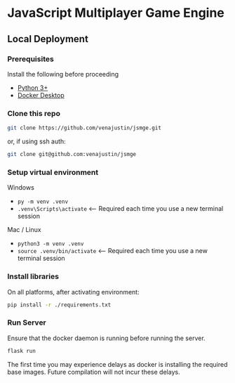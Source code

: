 # JavaScript Multiplayer Game Engine

## Local Deployment

### Prerequisites

Install the following before proceeding
- [Python 3+](https://www.python.org/downloads/)
- [Docker Desktop](https://docs.docker.com/get-started/get-docker/)

### Clone this repo
```bash
git clone https://github.com/venajustin/jsmge.git
```
or, if using ssh auth:
```bash
git clone git@github.com:venajustin/jsmge
```

### Setup virtual environment

Windows
- `py -m venv .venv`
- `.venv\Scripts\activate` <-- Required each time you use a new terminal session

Mac / Linux
- `python3 -m venv .venv` 
- `source .venv/bin/activate` <-- Required each time you use a new terminal session

### Install libraries

On all platforms, after activating environment:
```bash
pip install -r ./requirements.txt
```

### Run Server

Ensure that the docker daemon is running before running the server.

```bash
flask run
```

The first time you may experience delays as docker is installing the required base images. 
Future compilation will not incur these delays.
